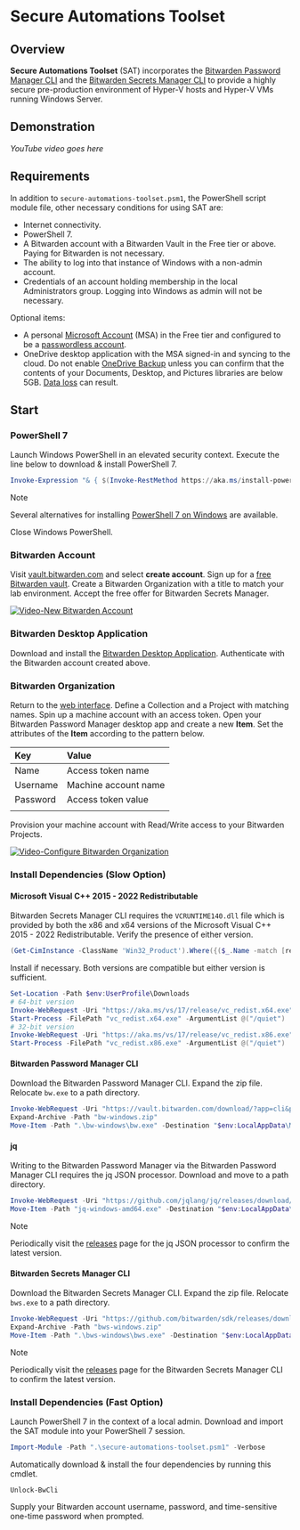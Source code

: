 # Secure Automations Toolset

## Overview
**Secure Automations Toolset** (SAT) incorporates the [Bitwarden Password Manager CLI](https://bitwarden.com/help/cli/) and the [Bitwarden Secrets Manager CLI](https://bitwarden.com/help/secrets-manager-cli/) to provide a highly secure pre-production environment of Hyper-V hosts and Hyper-V VMs running Windows Server. 

## Demonstration
_YouTube video goes here_

## Requirements
In addition to `secure-automations-toolset.psm1`, the PowerShell script module file, other necessary conditions for using SAT are:  
* Internet connectivity. 
* PowerShell 7. 
* A Bitwarden account with a Bitwarden Vault in the Free tier or above. Paying for Bitwarden is not necessary. 
* The ability to log into that instance of Windows with a non-admin account. 
* Credentials of an account holding membership in the local Administrators group. Logging into Windows as admin will not be necessary. 

Optional items: 
* A personal [Microsoft Account](https://account.microsoft.com/account/) (MSA) in the Free tier and configured to be a [passwordless account](https://support.microsoft.com/en-us/windows/go-passwordless-with-your-microsoft-account-585a71d7-2295-4878-aeac-a014984df856). 
* OneDrive desktop application with the MSA signed-in and syncing to the cloud. Do not enable [OneDrive Backup](https://support.microsoft.com/en-us/office/turn-on-onedrive-backup-4e44ceab-bcdf-4d17-9ae0-6f00f6080adb) unless you can confirm that the contents of your Documents, Desktop, and Pictures libraries are below 5GB. [Data loss](https://askleo.com/onedrive-backup-versus-using-onedrive-for-backup-even-though-onedrive-isnt-backup/) can result. 

## Start
### PowerShell 7
Launch Windows PowerShell in an elevated security context. Execute the line below to download & install PowerShell 7. 
```powershell
Invoke-Expression "& { $(Invoke-RestMethod https://aka.ms/install-powershell.ps1) } -UseMSI"
```

> [!NOTE]
> Several alternatives for installing [PowerShell 7 on Windows](https://learn.microsoft.com/en-us/powershell/scripting/install/installing-powershell-on-windows) are available. 

Close Windows PowerShell. 

### Bitwarden Account
Visit [vault.bitwarden.com](https://vault.bitwarden.com/#/login) and select **create account**. Sign up for a [free Bitwarden vault](https://bitwarden.com/go/start-free/). Create a Bitwarden Organization with a title to match your lab environment. Accept the free offer for Bitwarden Secrets Manager. 

[![Video-New Bitwarden Account](https://img.youtube.com/vi/i_uSPgdqVO8/0.jpg)](https://www.youtube.com/watch?v=i_uSPgdqVO8)

### Bitwarden Desktop Application
Download and install the [Bitwarden Desktop Application](https://bitwarden.com/download/). Authenticate with the Bitwarden account created above. 

### Bitwarden Organization
Return to the [web interface](https://vault.bitwarden.com/#/login). Define a Collection and a Project with matching names. Spin up a machine account with an access token. Open your Bitwarden Password Manager desktop app and create a new **Item**. Set the attributes of the **Item** according to the pattern below. 

| Key | Value |
| :-- | :-- |
| Name | Access token name |
| Username | Machine account name |
| Password | Access token value |
|  |  |

Provision your machine account with Read/Write access to your Bitwarden Projects. 

[![Video-Configure Bitwarden Organization](https://img.youtube.com/vi/0_bWK1RH2DE/0.jpg)](https://www.youtube.com/watch?v=0_bWK1RH2DE)

### Install Dependencies (Slow Option)

#### Microsoft Visual C++ 2015 - 2022 Redistributable
Bitwarden Secrets Manager CLI requires the `VCRUNTIME140.dll` file which is provided by both the x86 and x64 versions of the Microsoft Visual C++ 2015 - 2022 Redistributable. Verify the presence of either version. 
```powershell
(Get-CimInstance -ClassName 'Win32_Product').Where({($_.Name -match [regex]::Escape('Microsoft Visual C++ 2022 X64 Minimum Runtime')) -or ($_.Name -match [regex]::Escape('Microsoft Visual C++ 2022 X86 Minimum Runtime'))})
```

Install if necessary. Both versions are compatible but either version is sufficient. 
```powershell
Set-Location -Path $env:UserProfile\Downloads
# 64-bit version
Invoke-WebRequest -Uri "https://aka.ms/vs/17/release/vc_redist.x64.exe" -OutFile "vc_redist.x64.exe"
Start-Process -FilePath "vc_redist.x64.exe" -ArgumentList @("/quiet")
# 32-bit version
Invoke-WebRequest -Uri "https://aka.ms/vs/17/release/vc_redist.x86.exe" -OutFile "vc_redist.x86.exe"
Start-Process -FilePath "vc_redist.x86.exe" -ArgumentList @("/quiet")
```

#### Bitwarden Password Manager CLI
Download the Bitwarden Password Manager CLI. Expand the zip file. Relocate `bw.exe` to a path directory. 
```powershell
Invoke-WebRequest -Uri "https://vault.bitwarden.com/download/?app=cli&platform=windows" -OutFile "bw-windows.zip"
Expand-Archive -Path "bw-windows.zip"
Move-Item -Path ".\bw-windows\bw.exe" -Destination "$env:LocalAppData\Microsoft\WindowsApps"
```

#### jq
Writing to the Bitwarden Password Manager via the Bitwarden Password Manager CLI requires the jq JSON processor. Download and move to a path directory. 
```powershell
Invoke-WebRequest -Uri "https://github.com/jqlang/jq/releases/download/jq-1.7.1/jq-windows-amd64.exe" -OutFile "jq-windows-amd64.exe"
Move-Item -Path "jq-windows-amd64.exe" -Destination "$env:LocalAppData\Microsoft\WindowsApps"
```

> [!NOTE]
> Periodically visit the [releases](https://github.com/jqlang/jq/releases) page for the jq JSON processor to confirm the latest version. 

#### Bitwarden Secrets Manager CLI
Download the Bitwarden Secrets Manager CLI. Expand the zip file. Relocate `bws.exe` to a path directory. 
```powershell
Invoke-WebRequest -Uri "https://github.com/bitwarden/sdk/releases/download/bws-v1.0.0/bws-x86_64-pc-windows-msvc-1.0.0.zip" -OutFile "bws-windows.zip"
Expand-Archive -Path "bws-windows.zip"
Move-Item -Path ".\bws-windows\bws.exe" -Destination "$env:LocalAppData\Microsoft\WindowsApps"
```

> [!NOTE]
> Periodically visit the [releases](https://github.com/bitwarden/sdk-sm/releases) page for the Bitwarden Secrets Manager CLI to confirm the latest version. 


### Install Dependencies (Fast Option)
Launch PowerShell 7 in the context of a local admin. Download and import the SAT module into your PowerShell 7 session. 
```powershell
Import-Module -Path ".\secure-automations-toolset.psm1" -Verbose
```

Automatically download & install the four dependencies by running this cmdlet. 
```
Unlock-BwCli
```

Supply your Bitwarden account username, password, and time-sensitive one-time password when prompted. 
